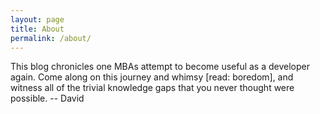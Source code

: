 ```yaml
---
layout: page
title: About
permalink: /about/
---
```


This blog chronicles one MBAs attempt to become useful as a developer again. Come along on this journey and whimsy [read: boredom], and witness all of the trivial knowledge gaps that you never thought were possible.
-- David
